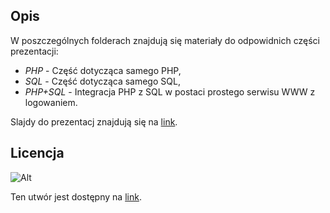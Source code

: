 Opis
----

W poszczególnych folderach znajdują się materiały do odpowidnich części prezentacji:
 * *PHP* - Część dotycząca samego PHP,
 * *SQL* - Część dotycząca samego SQL,
 * *PHP+SQL* - Integracja PHP z SQL w postaci prostego serwisu WWW z logowaniem.

Slajdy do prezentacj znajdują się na [link](https://docs.google.com/presentation/d/1ucEUgH2GrTkuuog0aAE4KCdglbb4RM-nkEOtSalHTSE/edit?usp=sharing "Google Prezentacje").

Licencja
--------

![Alt](https://i.creativecommons.org/l/by-nc/4.0/88x31.png "CC BY-NC")

Ten utwór jest dostępny na [link](http://creativecommons.org/licenses/by-nc/4.0/ "licencji Creative Commons Uznanie autorstwa-Użycie niekomercyjne 4.0 Międzynarodowe").
